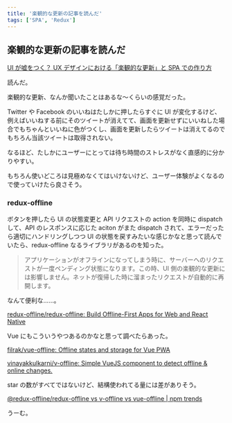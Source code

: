 ```yaml
---
title: '楽観的な更新の記事を読んだ'
tags: ['SPA', 'Redux']
---
```


## 楽観的な更新の記事を読んだ

[UI が嘘をつく？ UX デザインにおける「楽観的な更新」と SPA での作り方](https://zenn.dev/syoo/articles/f034b983d4fd8e)

読んだ。

楽観的な更新、なんか聞いたことはあるな〜くらいの感覚だった。

Twitter や Facebook のいいねはたしかに押したらすぐに UI が変化するけど、例えばいいねする前にそのツイートが消えてて、画面を更新せずにいいねした場合でもちゃんといいねに色がつくし、画面を更新したらツイートは消えてるのでもちろん当該ツイートは取得されない。

なるほど、たしかにユーザーにとっては待ち時間のストレスがなく直感的に分かりやすい。

もちろん使いどころは見極めなくてはいけないけど、ユーザー体験がよくなるので使っていけたら良さそう。

### redux-offline

ボタンを押したら UI の状態変更と API リクエストの action を同時に dispatch して、API のレスポンスに応じた aciton がまた dispatch されて、エラーだったら適切にハンドリングしつつ UI の状態を戻すみたいな感じかなと思って読んでいたら、redux-offline なるライブラリがあるのを知った。

> アプリケーションがオフラインになってしまう時に、サーバーへのリクエストが一度ペンディング状態になります。この時、UI 側の楽観的な更新には影響しません。ネットが復帰した時に溜まったリクエストが自動的に再開します。

なんて便利な……。

[redux\-offline/redux\-offline: Build Offline\-First Apps for Web and React Native](https://github.com/redux-offline/redux-offline)

Vue にもこういうやつあるのかなと思って調べたらあった。

[filrak/vue\-offline: Offline states and storage for Vue PWA](https://github.com/filrak/vue-offline)

[vinayakkulkarni/v\-offline: Simple VueJS component to detect offline & online changes\.](https://github.com/vinayakkulkarni/v-offline)

star の数がすべてではないけど、結構使われてる量には差がありそう。

[@redux\-offline/redux\-offline vs v\-offline vs vue\-offline \| npm trends](https://www.npmtrends.com/@redux-offline/redux-offline-vs-v-offline-vs-vue-offline)

うーむ。
